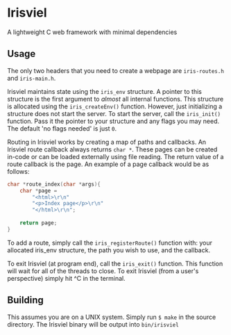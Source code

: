 # Irisviel
A lightweight C web framework with minimal dependencies

## Usage

The only two headers that you need to create a webpage are `iris-routes.h` and `iris-main.h`.

Irisviel maintains state using the `iris_env` structure. A pointer to this structure is the first argument to *almost* all internal functions. This structure is allocated using the `iris_createEnv()` function. However, just initializing a structure does not start the server. To start the server, call the `iris_init()` function. Pass it the pointer to your structure and any flags you may need. The default 'no flags needed' is just `0`.

Routing in Irisviel works by creating a map of paths and callbacks. An Irisviel route callback always returns `char *`. These pages can be created in-code or can be loaded externally using file reading. The return value of a route callback is the page. An example of a page callback would be as follows:
```c
char *route_index(char *args){
    char *page =
        "<html>\r\n"
        "<p>Index page</p>\r\n"
        "</html>\r\n";
    
    return page;
}
```

To add a route, simply call the `iris_registerRoute()` function with: your allocated iris_env structure, the path you wish to use, and the callback.


To exit Irisviel (at program end), call the `iris_exit()` function. This function will wait for all of the threads to close. To exit Irisviel (from a user's perspective) simply hit ^C in the terminal.

## Building
This assumes you are on a UNIX system. Simply run `$ make` in the source directory. The Irisviel binary will be output into `bin/irisviel`